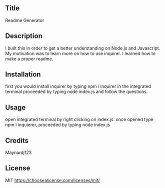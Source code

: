 
  ## Title
  Readme Generator



  ## Description
  I built this in order to get a better understanding on Node.js and Javascript. My motivation was to learn more on how to use inquirer. I learned how to make a proper readme.



  ## Installation
  first you would install inquirer by typing npm i inquirer in the integrated terminal proceeded by typing node index.js and follow the questions.


  ## Usage
  open integrated terminal by right clicking on index.js. once opened type npm i inquierer, proceeded by typing node index.js



  ## Credits
  Maynardj123


  ## License
  MIT
  https://choosealicense.com/licenses/mit/